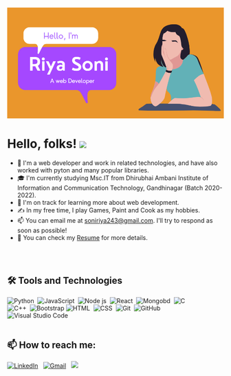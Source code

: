 ![alt text](./Header.PNG)

# Hello, folks! <img src="https://raw.githubusercontent.com/MartinHeinz/MartinHeinz/master/wave.gif" width="30px">


- 👀 I'm a web developer and work in related technologies, and have also worked with pyton and many popular libraries.
- 🎓  I'm currently studying Msc.IT from Dhirubhai Ambani Institute of Information and Communication Technology, Gandhinagar (Batch 2020-2022).
- 🌱 I'm on track for learning more about web development.
- ✍️  In my free time, I play Games, Paint and Cook as my hobbies.
- 📫 You can email me at soniriya243@gmail.com. I'll try to respond as soon as possible!
- 📄  You can check my [Resume](https://drive.google.com/file/d/1G4A4Q6cxFBqhEujbDgnKlY86ZJo7JKyn/view?usp=sharing "Resume") for more details.
<br/>
<br/>


<h2>🛠 Tools and Technologies</h2>

![Python](https://img.shields.io/badge/-Python-05122A?style=flat&logo=python)&nbsp;
![JavaScript](https://img.shields.io/badge/-JavaScript-05122A?style=flat&logo=javascript)&nbsp;
![Node js](https://img.shields.io/badge/-Node%20Js-05122A?style=flat&logo=nodejs)&nbsp;
![React](https://img.shields.io/badge/-React-05122A?style=flat&logo=react)&nbsp;
![Mongobd](https://img.shields.io/badge/-Mongo%20DB-05122A?style=flat&logo=mongodb)&nbsp;
![C](https://img.shields.io/badge/-C-05122A?style=flat&logo=C&logoColor=A8B9CC)&nbsp;\
![C++](https://img.shields.io/badge/-C++-05122A?style=flat&logo=C%2B%2B&logoColor=00599C)&nbsp;
![Bootstrap](https://img.shields.io/badge/-Bootstrap-05122A?style=flat&logo=bootstrap&logoColor=563D7C)
![HTML](https://img.shields.io/badge/-HTML-05122A?style=flat&logo=HTML5)&nbsp;
![CSS](https://img.shields.io/badge/-CSS-05122A?style=flat&logo=CSS3&logoColor=1572B6)&nbsp;
![Git](https://img.shields.io/badge/-Git-05122A?style=flat&logo=git)&nbsp;
![GitHub](https://img.shields.io/badge/-GitHub-05122A?style=flat&logo=github)&nbsp;
![Visual Studio Code](https://img.shields.io/badge/-Visual%20Studio%20Code-05122A?style=flat&logo=visual-studio-code&logoColor=007ACC)&nbsp;
<br/>
<br/>


<h2>📫  How to reach me:</h2>
 
<a href="riya-soni-a7b189181"><img alt="LinkedIn" src="https://img.shields.io/badge/linkedin%20-%230077B5.svg?&style=flat&logo=linkedin&logoColor=white"/></a> &nbsp;
<a href="mailto:soniriya243@gmail.com"><img alt="Gmail" src="https://img.shields.io/badge/Gmail-D14836?style=flat&logo=gmail&logoColor=white" /></a> &nbsp;
<a href="https://www.instagram.com/ri.yaaaaaa_06/"><img src="https://img.shields.io/badge/-@ri.yaaaaaa_06_-E4405F?style=flat&logo=Instagram&logoColor=white"/></a> &nbsp;
